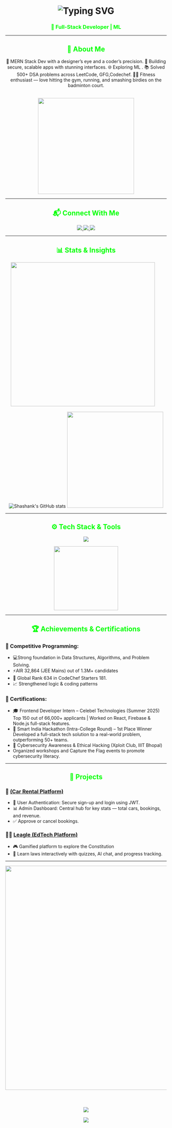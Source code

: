 
<h1 align="center">
  <img src="https://readme-typing-svg.herokuapp.com?font=Orbitron&size=40&pause=100&color=00FF00&center=true&vCenter=true&width=600&height=70&lines=Hello+World!+🌍;+I'm+Shashank!" alt="Typing SVG" />
</h1>


<h3 align="center" style="color: #00FF00;">
  🚀 Full-Stack Developer  |  ML 
</h3>


---



<!-- 🌟 ABOUT -->
<h2 align="center" style="color: #00FF00;">🌟 About Me</h2>

<div align="center">
  🧠 MERN Stack Dev with a designer’s eye and a coder’s precision. 
  🔐 Building secure, scalable apps with stunning interfaces.  
  🌐 Exploring ML .  
  📚 Solved 500+ DSA problems across LeetCode, GFG,Codechef.  
  🏋️‍♂️ Fitness enthusiast — love hitting the gym, running, and smashing birdies on the badminton court.
</div>
&nbsp;&nbsp;&nbsp;&nbsp;

<p align="center">
  <img src="https://media3.giphy.com/media/v1.Y2lkPTc5MGI3NjExcnI4dTgyNWxxdHhqbmw2bGFqYzZwcXd5ZTMzNTdjNzdkYThjb2J1MCZlcD12MV9pbnRlcm5hbF9naWZfYnlfaWQmY3Q9Zw/nGMnDqebzDcfm/giphy.gif" width="300" />
</p>

---

<!-- 📬 CONTACT -->
<h2 align="center" style="color: #00FF00;">📬 Connect With Me</h2>
<p align="center">
  <a href="mailto:shashankiiitb@gmail.com">
    <img src="https://img.shields.io/badge/Gmail-00FF00?style=for-the-badge&logo=gmail&logoColor=black" />
  </a>
  <a href="https://www.linkedin.com/in/shashank-7b09b9250/">
    <img src="https://img.shields.io/badge/LinkedIn-00FF00?style=for-the-badge&logo=linkedin&logoColor=black" />
  </a>
  <a href="https://github.com/WR-Shashank">
    <img src="https://img.shields.io/badge/GitHub-00FF00?style=for-the-badge&logo=github&logoColor=black" />
  </a>
  
</p>
</p>

---

<!-- 📊 GITHUB STATS -->
<h2 align="center" style="color: #00FF00;">📊 Stats & Insights</h2>

<p align="center">


  <img src="https://leetcard.jacoblin.cool/WR_Shashank?theme=catppuccinMocha&font=Rozha%20One&ext=heatmap" width="450" />
  &nbsp;&nbsp;&nbsp;&nbsp;
  
</p>

<p align="center">
  <img src="https://github-readme-stats.vercel.app/api?username=WR-Shashank&show_icons=true&theme=tokyonight&border_color=00FF00&border_radius=10&icon_color=00FF00&title_color=00FF00&text_color=00FF00" alt="Shashank's GitHub stats" />
  <img src="https://github-readme-stats.vercel.app/api/top-langs/?username=WR-Shashank&layout=compact&theme=tokyonight&border_color=00FF00&border_radius=10&title_color=00FF00&text_color=00FF00" width="300" />
</p>




---

<!-- ⚙️ TECH STACK -->
<h2 align="center" style="color: #00FF00;">⚙️ Tech Stack & Tools</h2>
<p align='center'>
  <img src="https://skillicons.dev/icons?i=html,css,js,react,nextjs,nodejs,express,mongodb,tailwind,redux,firebase,git,github,docker,postman,,cpp,ae,pr,ps,canva,picsart" />
</p>

<p align="center">
  <img src="https://media.giphy.com/media/UVG0BN8TOMKkPOJS6e/giphy.gif" width="200" />
</p>

---

<!-- 🏆 ACHIEVEMENTS -->
<h2 align="center" style="color: #00FF00;">🏆 Achievements & Certifications</h2>

### 🏅 Competitive Programming:
- 💻Strong foundation in Data Structures, Algorithms, and Problem Solving.
- ⚡AIR 32,864 (JEE Mains) out of 1.3M+ candidates
- 🥇 Global Rank 634 in CodeChef Starters 181.
- 📈 Strengthened logic & coding patterns

### 📜 Certifications:
- 🎓 Frontend Developer Intern – Celebel Technologies (Summer 2025) Top 150 out of 66,000+ applicants | Worked on React, Firebase & Node.js full-stack features. 
- 🧩 Smart India Hackathon (Intra-College Round) – 1st Place Winner
Developed a full-stack tech solution to a real-world problem, outperforming 50+ teams.
- 🔐 Cybersecurity Awareness & Ethical Hacking (Xploit Club, IIIT Bhopal)
- Organized workshops and Capture the Flag events to promote cybersecurity literacy.
---

<!-- 🚀 PROJECTS -->
<h2 align="center" style="color: #00FF00;">🚀 Projects</h2>

### 🚗 [(Car Rental Platform)](https://github.com/WR-Shashank/CarRental)
- 🔐 User Authentication: Secure sign-up and login using JWT.  
- 📊 Admin Dashboard: Central hub for key stats — total cars, bookings, and revenue.  
- ✅ Approve or cancel bookings.  

### 🧑‍🏫 [Leagle (EdTech Platform)](https://github.com/WR-Shashank/Leagle)
- 🎮 Gamified platform to explore the Constitution  
- 📜 Learn laws interactively with quizzes, AI chat, and progress tracking.

---

<!-- 🔥 GIF FOOTER -->

<p align="center">
  <img src="https://user-images.githubusercontent.com/74038190/225813708-98b745f2-7d22-48cf-9150-083f1b00d6c9.gif" width="700"/>
</p>
</br>




<h3 align="center">
  <img src="https://readme-typing-svg.herokuapp.com/?font=Fira+Code&size=25&duration=5000&color=00FF00&center=true&vCenter=true&width=800&height=80&lines=Thanks+for+visiting+💻;Let’s+build+something+awesome+🚀" />
</h3>
<p align="center">
  <img src="https://capsule-render.vercel.app/api?type=waving&color=00FF00&height=60&section=footer"/>
</p>
